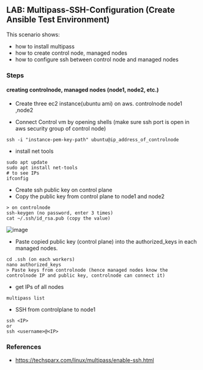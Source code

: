 ## LAB: Multipass-SSH-Configuration (Create Ansible Test Environment)

This scenario shows:
- how to install multipass
- how to create control node, managed nodes
- how to configure ssh between control node and managed nodes



### Steps
#### creating controlnode, managed nodes (node1, node2, etc.)
- Create three ec2 instance(ubuntu ami) on aws. controlnode node1 ,node2

- Connect Control vm by opening shells (make sure ssh port is open in aws security group of control node)

``` 
ssh -i "instance-pem-key-path" ubuntu@ip_address_of_controlnode
``` 

- install net tools
``` 
sudo apt update
sudo apt install net-tools
# to see IPs
ifconfig
``` 

- Create ssh public key on control plane
- Copy the public key from control plane to node1 and node2

``` 
> on controlnode
ssh-keygen (no password, enter 3 times)
cat ~/.ssh/id_rsa.pub (copy the value)
``` 

![image](https://user-images.githubusercontent.com/10358317/201083201-8e0a9bfb-8001-429e-881f-d38a7c970015.png)

- Paste copied public key (control plane) into the authorized_keys in each managed nodes.

``` 
cd .ssh (on each workers)
nano authorized_keys 
> Paste keys from controlnode (hence managed nodes know the controlnode IP and public key, controlnode can connect it)
``` 

- get IPs of all nodes

```
multipass list
```

- SSH from controlplane to node1

```
ssh <IP>
or 
ssh <username>@<IP>
```

### References
- https://techsparx.com/linux/multipass/enable-ssh.html
